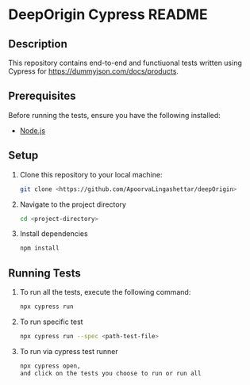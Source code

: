 # DeepOrigin Cypress README

## Description
This repository contains end-to-end and functiuonal tests written using Cypress for https://dummyjson.com/docs/products.

## Prerequisites
Before running the tests, ensure you have the following installed:
- [Node.js](https://nodejs.org/) 

## Setup
1. Clone this repository to your local machine:
   ```bash
   git clone <https://github.com/ApoorvaLingashettar/deepOrigin>

2. Navigate to the project directory
   ```bash
   cd <project-directory>

3. Install dependencies
   ```bash
   npm install

## Running Tests
1. To run all the tests, execute the following command:
   ```bash
   npx cypress run

3. To run specific test
   ```bash
   npx cypress run --spec <path-test-file>

5. To run via cypress test runner
   ```bash
   npx cypress open,
   and click on the tests you choose to run or run all 
